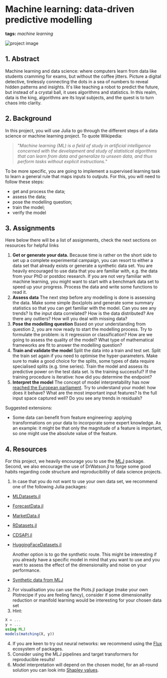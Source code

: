 # Machine learning: data-driven predictive modelling

**tags:** *machine learning*

![project image](https://images.unsplash.com/photo-1580711508260-a9ea2b5377bb?q=80&w=2624&auto=format&fit=crop&ixlib=rb-4.0.3&ixid=M3wxMjA3fDB8MHxwaG90by1wYWdlfHx8fGVufDB8fHx8fA%3D%3D)

## 1. Abstract

Machine learning and data science: where computers learn from data like students cramming for exams, but without the coffee jitters. Picture a digital detective, tirelessly connecting the dots in a sea of numbers to reveal hidden patterns and insights. It's like teaching a robot to predict the future, but instead of a crystal ball, it uses algorithms and statistics. In this realm, data is the king, algorithms are its loyal subjects, and the quest is to turn chaos into clarity.

## 2. Background

In this project, you will use Julia to go through the different steps of a data science or machine learning project. To quote Wikipedia:

> "*Machine learning (ML) is a field of study in artificial intelligence concerned with the development and study of statistical algorithms that can learn from data and generalize to unseen data, and thus perform tasks without explicit instructions.*"

To be more specific, you are going to implement a supervised learning task to learn a general rule that maps inputs to outputs. For this, you will need to follow these steps:

- get and process the data;
- assess the data;
- pose the modelling question;
- train the model;
- verify the model

## 3. Assignments

Here below there will be a list of assignments, check the next sections on resources for helpful links

1. **Get or generate your data.**
Because time is rather on the short side to set up a complete experimental campaign, you can resort to either a data set that already exists or generate a synthetic data set. You are heavily encouraged to use data that you are familiar with, e.g. the data from your PhD or postdoc research. If you are not very familiar with machine learning, you might want to start with a benchmark data set to speed up your progress. Process the data and write some functions to read it.
2. **Assess data**
The next step before any modelling is done is assessing the data. Make some simple (box)plots and generate some summary statistics so that you can get familiar with the model. Can you see any trends? Is the input data correlated? How is the data distributed? Are there any outliers? How will you deal with missing data?
3. **Pose the modelling question**
Based on your understanding from question 2, you are now ready to start the modelling process. Try to formulate the problem: is it regression or classification? How are we going to assess the quality of the model? What type of mathematical frameworks are fit to answer the modelling question?
4. **Train and validate the model**
Split the data into a train and test set. Split the train set again if you need to optimise the hyper-parameters. Make sure to make a good choice for the splits, some types of data require specialised splits (e.g. time series). Train the model and assess its predictive power on the test data set. Is the training successful? If the training procedure is iterative: how did you determine the endpoint?
5. **Interpret the model**
The concept of model interpretability has now [reached the European parliament](https://www.europarl.europa.eu/news/en/headlines/society/20230601STO93804/eu-ai-act-first-regulation-on-artificial-intelligence). Try to understand your model: how does it behave? What are the most important input features? Is the full input space captured well? Do you see any trends in residuals?

Suggested extensions:

- Some data can benefit from feature engineering: applying transformations on your data to incorporate some expert knowledge. As an example: it might be that only the magnitude of a feature is important, so one might use the absolute value of the feature.

## 4. Resources

For this project, we heavily encourage you to use the [MLJ](https://alan-turing-institute.github.io/MLJ.jl/stable/#Data) package. Second, we also encourage the use of DrWatson.jl to forge some good habits regarding code structure and reproducibility of data science projects.

1. In case that you do not want to use your own data set, we recommend one of the following Julia packages:
- [MLDatasets.jl](https://juliaml.github.io/MLDatasets.jl/stable/)
- [ForecastData.jl](https://github.com/viraltux/ForecastData.jl)
- [MarketData.jl](https://juliaquant.github.io/MarketData.jl/stable/company_financial_series/#Large-historical-data-sets-1)
- [RDatasets.jl](https://github.com/JuliaStats/RDatasets.jl)
- [CDSAPI.jl](https://github.com/JuliaClimate/CDSAPI.jl)
- [HuggingFaceDatasets.jl](https://github.com/CarloLucibello/HuggingFaceDatasets.jl)
    
    Another option is to go the synthetic route. This might be interesting if you already have a specific model in mind that you want to use and you want to assess the effect of the dimensionality and noise on your performance. 
    
- [Synthetic data from MLJ](https://alan-turing-institute.github.io/MLJ.jl/stable/generating_synthetic_data/)
2. For visualisation you can use the Plots.jl package (make your own Plotrecipe if you are feeling fancy), consider if some dimensionality reduction or manifold learning would be interesting for your chosen data set
3. Hint:

```julia
X = ...
y = ...
using MLJ
models(matching(X, y))
```

4. If you are keen to try out neural networks: we recommend using the [Flux](https://fluxml.ai/) ecosystem of packages. 
5. Consider using the MLJ pipelines and target transformers for reproducible results!
6. Model interpretation will depend on the chosen model, for an all-round solution you can look into [Shapley values](https://christophm.github.io/interpretable-ml-book/shapley.html).